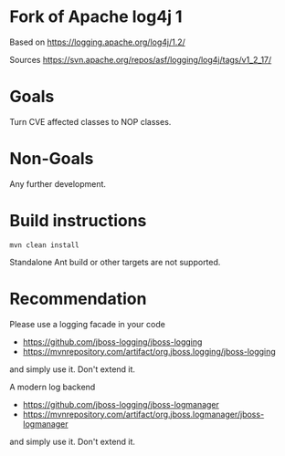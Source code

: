 Fork of Apache log4j 1
========================

Based on https://logging.apache.org/log4j/1.2/

Sources https://svn.apache.org/repos/asf/logging/log4j/tags/v1_2_17/

Goals
========================
Turn CVE affected classes to NOP classes.

Non-Goals
========================
Any further development. 

Build instructions
========================

```mvn clean install```

Standalone Ant build or other targets are not supported.

Recommendation
========================
Please use a logging facade in your code

* https://github.com/jboss-logging/jboss-logging
* https://mvnrepository.com/artifact/org.jboss.logging/jboss-logging

and simply use it. Don't extend it.

A modern log backend

* https://github.com/jboss-logging/jboss-logmanager
* https://mvnrepository.com/artifact/org.jboss.logmanager/jboss-logmanager

and simply use it. Don't extend it.
